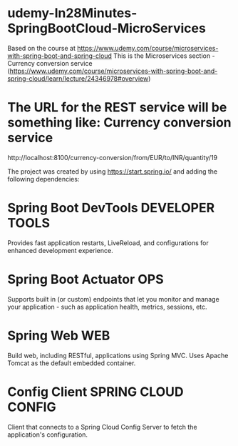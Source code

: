 # udemy-In28Minutes-SpringBootCloud-MicroServices
Based on the course at https://www.udemy.com/course/microservices-with-spring-boot-and-spring-cloud
This is the Microservices section - Currency conversion service (https://www.udemy.com/course/microservices-with-spring-boot-and-spring-cloud/learn/lecture/24346978#overview)

The URL for the REST service will be something like:
Currency conversion service
=========================
http://localhost:8100/currency-conversion/from/EUR/to/INR/quantity/19



The project was created by using https://start.spring.io/ and adding the following dependencies:

Spring Boot DevTools DEVELOPER TOOLS
====================================
Provides fast application restarts, LiveReload, and configurations for enhanced development experience.

Spring Boot Actuator OPS
========================
Supports built in (or custom) endpoints that let you monitor and manage your application - such as application health, metrics, sessions, etc.

Spring Web WEB
==============
Build web, including RESTful, applications using Spring MVC. Uses Apache Tomcat as the default embedded container.

Config Client SPRING CLOUD CONFIG
=================================
Client that connects to a Spring Cloud Config Server to fetch the application's configuration.
